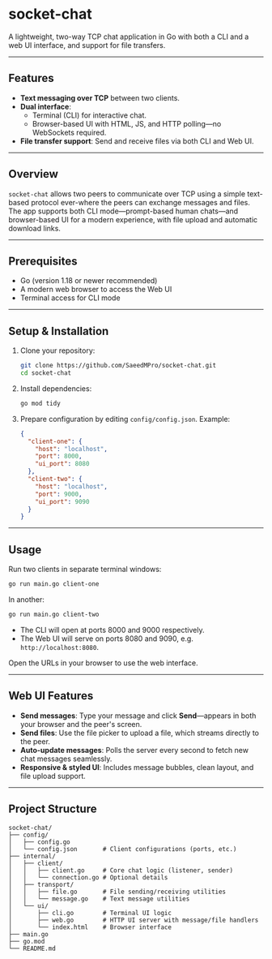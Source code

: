 # socket-chat

A lightweight, two-way TCP chat application in Go with both a CLI and a web UI interface, and support for file transfers.

---

## Features

- **Text messaging over TCP** between two clients.
- **Dual interface**:  
  - Terminal (CLI) for interactive chat.  
  - Browser-based UI with HTML, JS, and HTTP polling—no WebSockets required.
- **File transfer support**: Send and receive files via both CLI and Web UI.

---

## Overview

`socket-chat` allows two peers to communicate over TCP using a simple text-based protocol ever-where the peers can exchange messages and files. The app supports both CLI mode—prompt-based human chats—and browser-based UI for a modern experience, with file upload and automatic download links.

---

## Prerequisites

- Go (version 1.18 or newer recommended)  
- A modern web browser to access the Web UI  
- Terminal access for CLI mode

---

## Setup & Installation

1. Clone your repository:
    ```bash
   git clone https://github.com/SaeedMPro/socket-chat.git
   cd socket-chat
    ```

2. Install dependencies:

   ```bash
   go mod tidy
   ```
3. Prepare configuration by editing `config/config.json`. Example:

   ```json
   {
     "client-one": {
       "host": "localhost",
       "port": 8000,
       "ui_port": 8080
     },
     "client-two": {
       "host": "localhost",
       "port": 9000,
       "ui_port": 9090
     }
   }
   ```

---

## Usage

Run two clients in separate terminal windows:

```bash
go run main.go client-one
```

In another:

```bash
go run main.go client-two
```

* The CLI will open at ports 8000 and 9000 respectively.
* The Web UI will serve on ports 8080 and 9090, e.g. `http://localhost:8080`.

Open the URLs in your browser to use the web interface.

---

## Web UI Features

* **Send messages**: Type your message and click **Send**—appears in both your browser and the peer's screen.
* **Send files**: Use the file picker to upload a file, which streams directly to the peer.
* **Auto-update messages**: Polls the server every second to fetch new chat messages seamlessly.
* **Responsive & styled UI**: Includes message bubbles, clean layout, and file upload support.

---

## Project Structure

```
socket-chat/
├── config/
│   ├── config.go
│   └── config.json       # Client configurations (ports, etc.)
├── internal/
│   ├── client/
│   │   ├── client.go     # Core chat logic (listener, sender)
│   │   └── connection.go # Optional details
│   ├── transport/
│   │   ├── file.go       # File sending/receiving utilities
│   │   └── message.go    # Text message utilities
│   └── ui/
│       ├── cli.go        # Terminal UI logic
│       ├── web.go        # HTTP UI server with message/file handlers
│       └── index.html    # Browser interface
├── main.go
├── go.mod
└── README.md
```


